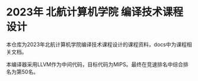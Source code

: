 # 2023年 北航计算机学院 编译技术课程设计
本仓库为2023年北航计算机学院编译技术课程设计的课程资料，docs中为课程相关文档。

本编译器采用LLVM作为中间代码，目标代码为MIPS。最终在竞速排名中综合排名为第50名。

